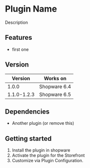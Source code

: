 # Plugin Name

Description

## Features
* first one



## Version

| Version 	        | Works on             	 |
|------------------|------------------------|
| 1.0.0    	       | Shopware 6.4 	         |
| 1.1.0-1.2.3    	 | Shopware 6.5 	         |


## Dependencies
* Another plugin (or remove this)


## Getting started
1. Install the plugin in shopware
2. Activate the plugin for the Storefront
3. Customize via Plugin Configuration.
